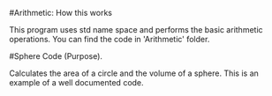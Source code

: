 #Arithmetic: How this works

This program uses std name space and performs the basic arithmetic operations. You can find the code in 'Arithmetic' folder. 

#Sphere Code (Purpose).

Calculates the area of a circle and the volume of a sphere. This is an example of a well documented code. 
